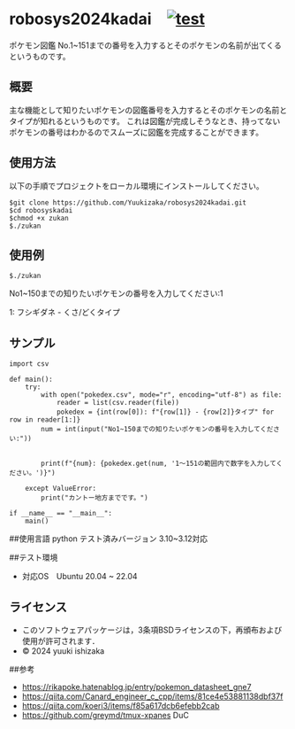 # robosys2024kadai　[![test](https://github.com/Yuukizaka/robosys2024kadai/actions/workflows/test.yml/badge.svg)](https://github.com/Yuukizaka/robosys2024kadai/actions/workflows/test.yml)
ポケモン図鑑
No.1~151までの番号を入力するとそのポケモンの名前が出てくるというものです。

## 概要
主な機能として知りたいポケモンの図鑑番号を入力するとそのポケモンの名前とタイプが知れるというものです。
これは図鑑が完成しそうなとき、持ってないポケモンの番号はわかるのでスムーズに図鑑を完成することができます。

## 使用方法

以下の手順でプロジェクトをローカル環境にインストールしてください。
```
$git clone https://github.com/Yuukizaka/robosys2024kadai.git
$cd robosyskadai
$chmod +x zukan
$./zukan
```

## 使用例
```
$./zukan
```
No1~150までの知りたいポケモンの番号を入力してください:1

1: フシギダネ - くさ/どくタイプ

## サンプル
```
import csv

def main():
    try:
        with open("pokedex.csv", mode="r", encoding="utf-8") as file:
            reader = list(csv.reader(file))
            pokedex = {int(row[0]): f"{row[1]} - {row[2]}タイプ" for row in reader[1:]}
        num = int(input("No1~150までの知りたいポケモンの番号を入力してください:"))


        print(f"{num}: {pokedex.get(num, '1〜151の範囲内で数字を入力してください。')}")

    except ValueError:
        print("カントー地方までです。")

if __name__ == "__main__":
    main()
```

##使用言語
python
    テスト済みバージョン 3.10~3.12対応	

##テスト環境

- 対応OS　Ubuntu 20.04  ~ 22.04

## ライセンス
- このソフトウェアパッケージは，3条項BSDライセンスの下，再頒布および使用が許可されます．
- © 2024 yuuki ishizaka

##参考
- https://rikapoke.hatenablog.jp/entry/pokemon_datasheet_gne7
- https://qiita.com/Canard_engineer_c_cpp/items/81ce4e53881138dbf37f
- https://qiita.com/koeri3/items/f85a617dcb6efebb2cab 
- https://github.com/greymd/tmux-xpanes
DuC
